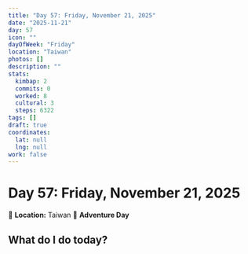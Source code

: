 ```yaml
---
title: "Day 57: Friday, November 21, 2025"
date: "2025-11-21"
day: 57
icon: ""
dayOfWeek: "Friday"
location: "Taiwan"
photos: []
description: ""
stats:
  kimbap: 2
  commits: 0
  worked: 8
  cultural: 3
  steps: 6322
tags: []
draft: true
coordinates:
  lat: null
  lng: null
work: false
---
```

# Day 57: Friday, November 21, 2025

📍 **Location:** Taiwan
🎒 **Adventure Day**

## What do I do today?


